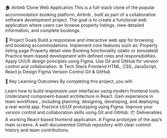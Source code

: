 🏠 Airbnb Clone Web Application
This is a full-stack clone of the popular accommodation booking platform, Airbnb , built as part of a collaborative software development project. The goal is to create a functional web application where users can browse property listings, view detailed information, and complete bookings.

🎯 Project Goals
Build a responsive and interactive web app for browsing and booking accommodations.
Implement core features such as:
Property listing page
Property detail view
Booking functionality (static or simulated)
Practice team-based development with defined roles and responsibilities.
Apply UI/UX design principles using Figma.
Use Git and GitHub for version control and collaboration.
⚙️ Tech Stack
Frontend
HTML, CSS, JavaScript, React.js
Design
Figma
Version Control
Git & GitHub

🧱 Key Learning Outcomes
By completing this project, you will:

Learn how to build responsive user interfaces using modern frontend tools.
Understand component-based architecture in React.
Gain experience in team workflows , including planning, designing, developing, and deploying a real-world app.
Practice UI/UX prototyping using Figma.
Improve your version control and collaboration skills using Git and GitHub.
📦 Deliverables
A working React-based frontend application.
A Figma prototype of the app’s main screens.
A well-documented GitHub repository with clear commit history and team contributions.